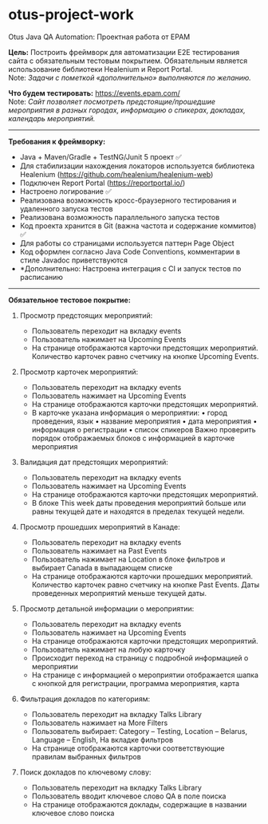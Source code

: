 # otus-project-work
Otus Java QA Automation: Проектная работа от EPAM

**Цель:** Построить фреймворк для автоматизации Е2Е тестирования сайта с обязательным тестовым покрытием. Обязательным является использование библиотеки Healenium и Report Portal.<br>
Note: *Задачи с пометкой «*дополнительно*» выполняются по желанию.*

**Что будем тестировать:** https://events.epam.com/ <br>
Note: *Сайт позволяет посмотреть предстоящие/прошедшие мероприятия в разных городах, информацию о спикерах, докладах, календарь мероприятий.*

---

**Требования к фреймворку:**
- Java + Maven/Gradle + TestNG/Junit 5 проект ✅ 
- Для стабилизации нахождения локаторов используется библиотека Healenium (https://github.com/healenium/healenium-web)
- Подключен Report Portal (https://reportportal.io/)
- Настроено логирование ✅
- Реализована возможность кросс-браузерного тестирования и удаленного запуска тестов
- Реализована возможность параллельного запуска тестов
- Код проекта хранится в Git (важна частота и содержание коммитов) ✅
- Для работы со страницами используется паттерн Page Object
- Код оформлен согласно Java Code Conventions, комментарии в стиле Javadoc приветствуются
- *Дополнительно: Настроена интеграция с CI и запуск тестов по расписанию

---

**Обязательное тестовое покрытие:**<br>
1) Просмотр предстоящих мероприятий:
    * Пользователь переходит на вкладку events
    * Пользователь нажимает на Upcoming Events
    * На странице отображаются карточки предстоящих мероприятий. Количество карточек равно счетчику на кнопке Upcoming Events.

2) Просмотр карточек мероприятий:
    * Пользователь переходит на вкладку events
    * Пользователь нажимает на Upcoming Events
    * На странице отображаются карточки предстоящих мероприятий.
    * В карточке указана информация о мероприятии: • город проведения, язык • название мероприятия • дата мероприятия • информация о регистрации • список спикеров Важно проверить порядок отображаемых блоков с информацией в карточке мероприятия

3) Валидация дат предстоящих мероприятий:
    * Пользователь переходит на вкладку events
    * Пользователь нажимает на Upcoming Events
    * На странице отображаются карточки предстоящих мероприятий.
    * В блоке This week даты проведения мероприятий больше или равны текущей дате и находятся в пределах текущей недели.

4) Просмотр прошедших мероприятий в Канаде:
    * Пользователь переходит на вкладку events
    * Пользователь нажимает на Past Events
    * Пользователь нажимает на Location в блоке фильтров и выбирает Canada в выпадающем списке
    * На странице отображаются карточки прошедших мероприятий. Количество карточек равно счетчику на кнопке Past Events. Даты проведенных мероприятий меньше текущей даты.

5) Просмотр детальной информации о мероприятии:
    * Пользователь переходит на вкладку events
    * Пользователь нажимает на Upcoming Events
    * На странице отображаются карточки предстоящих мероприятий.
    * Пользователь нажимает на любую карточку
    * Происходит переход на страницу с подробной информацией о мероприятии
    * На странице с информацией о мероприятии отображается шапка с кнопкой для регистрации, программа мероприятия, карта

6) Фильтрация докладов по категориям:
    * Пользователь переходит на вкладку Talks Library
    * Пользователь нажимает на More Filters
    * Пользователь выбирает: Category – Testing, Location – Belarus, Language – English, На вкладке фильтров
    * На странице отображаются карточки соответствующие правилам выбранных фильтров

7) Поиск докладов по ключевому слову:
    * Пользователь переходит на вкладку Talks Library
    * Пользователь вводит ключевое слово QA в поле поиска
    * На странице отображаются доклады, содержащие в названии ключевое слово поиска
